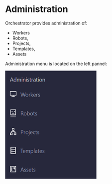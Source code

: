 # Administration

Orchestrator provides administration of:

* Workers
* Robots,
* Projects,&#x20;
* Templates,&#x20;
* Assets

Administration menu is located on the left pannel:

![](<../../.gitbook/assets/image (267).png>)
